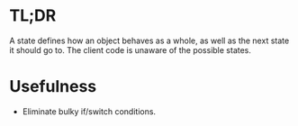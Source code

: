 # TL;DR

A state defines how an object behaves as a whole, as well as the next state it should go to.
The client code is unaware of the possible states.

# Usefulness

- Eliminate bulky if/switch conditions.
